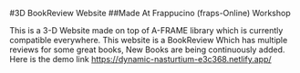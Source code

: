 #3D BookReview Website
##Made At Frappucino (fraps-Online) Workshop

This is a 3-D Website made on top of A-FRAME library which is currently compatible everywhere. This website is a BookReview Which has multiple reviews for some great books, New Books are being continuously added.
Here is the demo link
https://dynamic-nasturtium-e3c368.netlify.app/
